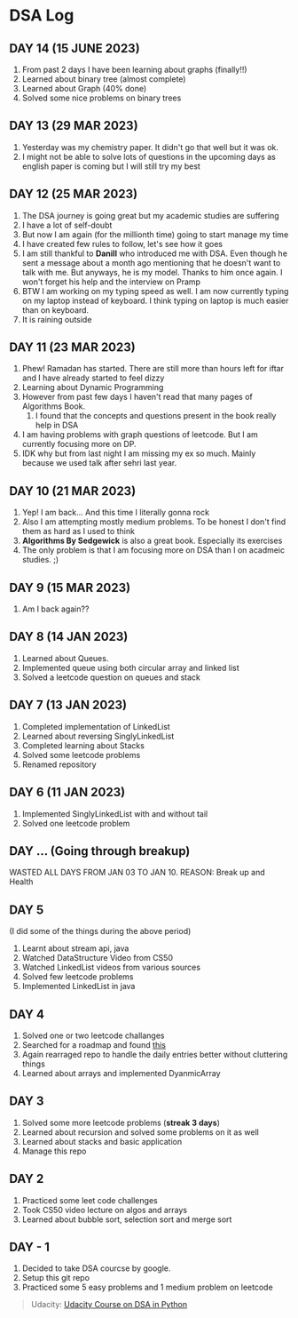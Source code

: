 # DSA Log

## DAY 14 (15 JUNE 2023)

1. From past 2 days I have been learning about graphs (finally!!)
2. Learned about binary tree (almost complete)
3. Learned about Graph (40% done)
4. Solved some nice problems on binary trees

## DAY 13 (29 MAR 2023)

1. Yesterday was my chemistry paper. It didn't go that well but it was ok.
2. I might not be able to solve lots of questions in the upcoming days as english paper is coming but I will still try my best

## DAY 12 (25 MAR 2023)

1. The DSA journey is going great but my academic studies are suffering
2. I have a lot of self-doubt
3. But now I am again (for the millionth time) going to start manage my time
4. I have created few rules to follow, let's see how it goes
5. I am still thankful to **Danill** who introduced me with DSA. Even though he sent a message about a month ago mentioning that he doesn't want to talk with me. But anyways, he is my model. Thanks to him once again. I won't forget his help and the interview on Pramp
6. BTW I am working on my typing speed as well. I am now currently typing on my laptop instead of keyboard. I think typing on laptop is much easier than on keyboard.
7. It is raining outside

## DAY 11 (23 MAR 2023)

1. Phew! Ramadan has started. There are still more than hours left for iftar and I have already started to feel dizzy 
2. Learning about Dynamic Programming
3. However from past few days I haven't read that many pages of Algorithms Book.
   1. I found that the concepts and questions present in the book really help in DSA
4. I am having problems with graph questions of leetcode. But I am currently focusing more on DP.
5. IDK why but from last night I am missing my ex so much. Mainly because we used talk after sehri last year.

## DAY 10 (21 MAR 2023)

1. Yep! I am back... And this time I literally gonna rock
2. Also I am attempting mostly medium problems. To be honest I don't find them as hard as I used to think
3. **Algorithms By Sedgewick** is also a great book. Especially its exercises
4. The only problem is that I am focusing more on DSA than I on acadmeic studies. ;)

## DAY 9 (15 MAR 2023)

1. Am I back again??

## DAY 8 (14 JAN 2023)

1. Learned about Queues.
1. Implemented queue using both circular array and linked list
1. Solved a leetcode question on queues and stack

## DAY 7 (13 JAN 2023)

1. Completed implementation of LinkedList
1. Learned about reversing SinglyLinkedList
1. Completed learning about Stacks
1. Solved some leetcode problems
1. Renamed repository

## DAY 6 (11 JAN 2023)

1. Implemented SinglyLinkedList with and without tail
1. Solved one leetcode problem

## DAY ... (Going through breakup)

WASTED ALL DAYS FROM JAN 03 TO JAN 10.
REASON: Break up and Health

## DAY 5

(I did some of the things during the above period)

1. Learnt about stream api, java
1. Watched DataStructure Video from CS50
1. Watched LinkedList videos from various sources
1. Solved few leetcode problems
1. Implemented LinkedList in java

## DAY 4

1. Solved one or two leetcode challanges
1. Searched for a roadmap and found [this](https://github.com/sickboydroid/coding-interview-university#3-do-coding-interview-questions-while-youre-learning)
1. Again rearraged repo to handle the daily entries better without cluttering things
1. Learned about arrays and implemented DyanmicArray

## DAY 3

1. Solved some more leetcode problems (**streak 3 days**)
1. Learned about recursion and solved some problems on it as well
1. Learned about stacks and basic application
1. Manage this repo

## DAY 2

1. Practiced some leet code challenges
1. Took CS50 video lecture on algos and arrays
1. Learned about bubble sort, selection sort and merge sort

## DAY - 1

1. Decided to take DSA courcse by google.
1. Setup this git repo
1. Practiced some 5 easy problems and 1 medium problem on leetcode

> Udacity: [Udacity Course on DSA in Python](https://learn.udacity.com/courses/ud513)
